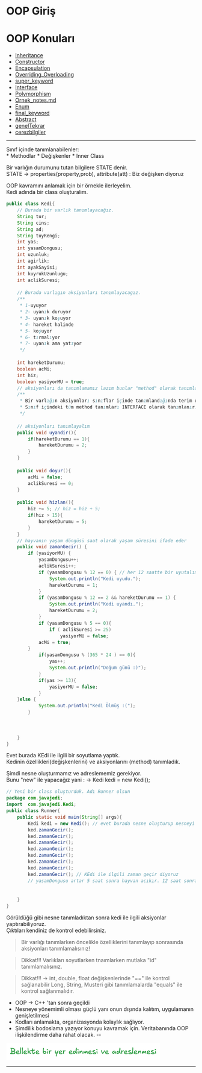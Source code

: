 # OOP Giriş
# OOP Konuları
- [Inheritance](src/main/java/com/javajedi/J02_Kalitim/kalitim.md)
- [Constructor](src/main/java/com/javajedi/J03_Constructor/constructor.md)
- [Encapsulation](src/main/java/com/javajedi/J04_Encapsulation/encapsulation.md)
- [Overriding_Overloading](src/main/java/com/javajedi/J05_Overriding_Overloading/overriding_overloading.md)
- [super_keyword](src/main/java/com/javajedi/J06_Super_keyword/superkeyword.md)
- [Interface](src/main/java/com/javajedi/J07_Interface/interface.md)
- [Polymorphism](src/main/java/com/javajedi/J08_Polimorphism/poliorphism.md)
- [Ornek_notes.md](src/main/java/com/javajedi/J09_Ornek01/notes.md)
- [Enum](src/main/java/com/javajedi/J10_Enum/enum.md)
- [final_keyword](src/main/java/com/javajedi/J11_final_keyword/finalkeyword.md)
- [Abstract](src/main/java/com/javajedi/J12_Abstract_Class/abstractclass.md)
- [genelTekrar](src/main/java/com/javajedi/J13_OOP_GenelTekrar/geneltekrar.md)
- [cerezbilgiler](src/main/java/com/javajedi/cerezBilgiler.md)
---
Sınıf içinde tanımlanabilenler:  
    * Methodlar
    * Değişkenler
    * Inner Class
  
Bir varlığın durumunu tutan bilgilere STATE denir.  
STATE -> properties(property,prob), attribute(att) : Biz değişken diyoruz  

OOP kavramını anlamak için bir örnekle ilerleyelim.  
Kedi adında bir class oluşturalım.  
```java
public class Kedi{
    // Burada bir varlık tanımlayacağız.
    String tur;
    String cins;
    String ad;
    String tuyRengi;
    int yas;
    int yasamDongusu;
    int uzunluk;
    int agirlik;
    int ayakSayisi;
    int kuyrukUzunlugu;
    int aclikSuresi;
    
    // Burada varlıgın aksiyonları tanımlayacagız.
    /**
     * 1-uyuyor
     * 2- uyanık duruyor
     * 3- uyanık koşuyor
     * 4- hareket halinde
     * 5- koşuyor
     * 6- tırmalıyor
     * 7- uyanık ama yatıyor
     */
    
    int hareketDurumu;
    boolean acMi;
    int hiz;
    boolean yasiyorMU = true;
    // aksiyonları da tanımlamamız lazım bunlar "method" olarak tanımlanır.
    /**
     * Bir varlığın aksiyonları sınıflar içinde tanımlandığında terim olarak INTERFACE olarak tanımlanır.
     * Sınıf içindeki tüm method tanımları INTERFACE olarak tanımlanır.
     */
    
    // aksiyonları tanımlayalım
    public void uyandir(){
        if(hareketDurumu == 1){
            hareketDurumu = 2;
        }
    }
    
    public void doyur(){
        acMi = false;
        aclikSuresi == 0;
    }
    
    public void hizlan(){
        hiz += 5; // hiz = hiz + 5;
        if(hiz > 15){
            hareketDurumu = 5;
        }
    }
    // hayvanın yaşam döngüsü saat olarak yaşam süresini ifade eder
    public void zamanGecir() {
        if (yasiyorMU) {
            yasamDongusu++;
            aclikSuresi++;
            if (yasamDongusu % 12 == 0) { // her 12 saatte bir uyutalım
                System.out.println("Kedi uyudu.");
                hareketDurumu = 1;
            }
            if (yasamDongusu % 12 == 2 && hareketDurumu == 1) {
                System.out.println("Kedi uyandı.");
                hareketDurumu = 2;
            }
            if (yasamDongusu % 5 == 0){
                if ( aclikSuresi >= 25)
                    yasiyorMU = false;
            acMi = true;
        }
            if(yasamDongusu % (365 * 24 ) == 0){
                yas++;
                System.out.println("Doğum günü :)");
            }
            if(yas >= 13){
                yasiyorMU = false;
            }
    }else {
            System.out.println("Kedi Ölmüş :(");
        }
        
        
        
    }
}
```
Evet burada KEdi ile ilgili bir soyutlama yaptık.  
Kedinin özellikleri(değişkenlerini) ve aksiyonlarını (method) tanımladık.  

Şimdi nesne oluşturmamız ve adreslememiz gerekiyor.  
Bunu "new" ile yapacağız yani : -> Kedi kedi = new Kedi();
```java
// Yeni bir class oluşturduk. Adı Runner olsun
package com.javajedi;
import  com.javajedi.Kedi;
public class Runner{
    public static void main(String[] args){
        Kedi kedi = new Kedi(); // evet burada nesne oluşturup nesneyi "kedi" ye atadık.
        ked.zamanGecir();
        ked.zamanGecir();
        ked.zamanGecir();
        ked.zamanGecir();
        ked.zamanGecir();
        ked.zamanGecir();
        ked.zamanGecir();
        ked.zamanGecir(); // KEdi ile ilgili zaman geçir diyoruz
        // yasamDongusu artar 5 saat sonra hayvan acıkır. 12 saat sonra hareket durumu 1'e düşer
        
        
    }
}
```
Görüldüğü gibi nesne tanımladıktan sonra kedi ile ilgili aksiyonlar yaptırabiliyoruz.  
Çıktıları kendiniz de kontrol edebilirsiniz.  

> Bir varlığı tanımlarken öncelikle özelliklerini tanımlayıp sonrasında aksiyonları tanımlamalısınız!  

> Dikkat!!! Varlıkları soyutlarken tnaımlarken mutlaka "id" tanımlamalısınız.  

> Dikkat!!! -> int, double, float değişkenlerinde "==" ile kontrol sağlanabilir
> Long, String, Musteri gibi tanımlamalarda "equals" ile kontrol sağlanmalıdır.  

* OOP -> C++ 'tan sonra geçildi
* Nesneye yönemimli olması güçlü yanı onun dışında kalıtım, uygulamanın genişletilmesi
* Kodları anlamakta, organizasyonda kolaylık sağlıyor.
* Şimdilik bodoslama yazıyor konuyu kavramak için. Veritabanında OOP ilişkilendirme daha rahat olacak.
--

![gorsel](src/main/resources/images/OOP_Gorsel.png)

---
